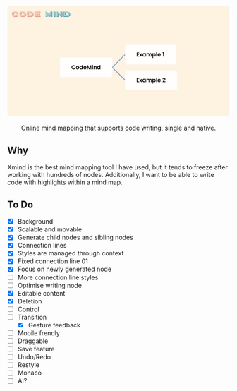 ![Code Mind](./screenshot.jpg)

<div align="center">
Online mind mapping that supports code writing, single and native.
</div>

## Why

Xmind is the best mind mapping tool I have used, but it tends to freeze after working with hundreds of nodes. Additionally, I want to be able to write code with highlights within a mind map.

## To Do

- [x] Background
- [x] Scalable and movable
- [x] Generate child nodes and sibling nodes
- [x] Connection lines
- [x] Styles are managed through context
- [x] Fixed connection line 01
- [x] Focus on newly generated node
- [ ] More connection line styles
- [ ] Optimise writing node
- [x] Editable content
- [x] Deletion
- [ ] Control
- [ ] Transition
  - [x] Gesture feedback
- [ ] Mobile frendly
- [ ] Draggable
- [ ] Save feature
- [ ] Undo/Redo
- [ ] Restyle
- [ ] Monaco
- [ ] AI?
